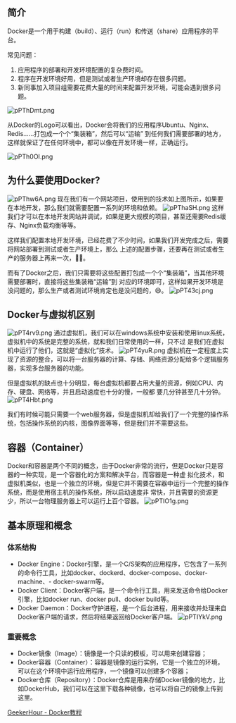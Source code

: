 ## 简介
Docker是一个用于构建（build）、运行（run）和传送（share）应用程序的平台。

常见问题：
1. 应用程序的部署和开发环境配置的复杂费时间。
2. 程序在开发环境好用，但是测试或者生产环境却存在很多问题。
3. 新同事加入项目组需要花费大量的时间来配置开发环境，可能会遇到很多问题。

![pPThDmt.png](https://z1.ax1x.com/2023/09/24/pPThDmt.png)

从Docker的Logo可以看出，Docker会将我们的应用程序Ubuntu、Nginx、Redis……打包成一个个“集装箱”，然后可以“运输”
到任何我们需要部署的地方，这样就保证了在任何环境中，都可以像在开发环境一样，正确运行。

![pPTh0OI.png](https://z1.ax1x.com/2023/09/24/pPTh0OI.png)

## 为什么要使用Docker?
![pPThw6A.png](https://z1.ax1x.com/2023/09/24/pPThw6A.png)
现在我们有一个网站项目，使用到的技术如上图所示，如果要在本地开发，那么我们就需要配置一系列的环境和依赖。
![pPThaSH.png](https://z1.ax1x.com/2023/09/24/pPThaSH.png)
这样我们才可以在本地开发网站并调试，如果是更大规模的项目，甚至还需要Redis缓存、Nginx负载均衡等等。

这样我们配置本地开发环境，已经花费了不少时间，如果我们开发完成之后，需要将网站部署到测试或者生产环境上，那么
上述的配置步骤，还要再在测试或者生产的服务器上再来一次，😵‍💫。

而有了Docker之后，我们只需要将这些配置打包成一个个“集装箱”，当其他环境需要部署时，直接将这些集装箱“运输”到
对应的环境即可，这样如果开发环境是没问题的，那么生产或者测试环境肯定也是没问题的，😄。
![pPT43cj.png](https://z1.ax1x.com/2023/09/24/pPT43cj.png)

## Docker与虚拟机区别
![pPT4rv9.png](https://z1.ax1x.com/2023/09/24/pPT4rv9.png)
通过虚拟机，我们可以在windows系统中安装和使用linux系统，虚拟机中的系统是完整的系统，就和我们日常使用的一样，只不过
是我们在虚拟机中运行了他们，这就是“虚拟化”技术。
![pPT4yuR.png](https://z1.ax1x.com/2023/09/24/pPT4yuR.png)
虚拟机在一定程度上实现了资源的整合，可以将一台服务器的计算、存储、网络资源分配给多个逻辑服务器，实现多台服务器的功能。

但是虚拟机的缺点也十分明显，每台虚拟机都要占用大量的资源，例如CPU、内存、硬盘、网络等，并且启动速度也十分的慢，一般都
要几分钟甚至几十分钟。
![pPT4Hbt.png](https://z1.ax1x.com/2023/09/24/pPT4Hbt.png)

我们有时候可能只需要一个web服务器，但是虚拟机却给我们了一个完整的操作系统，包括操作系统的内核，图像界面等等，但是我们并不需要这些。

## 容器（Container）
Docker和容器是两个不同的概念，由于Docker非常的流行，但是Docker只是容器的一种实现，是一个容器化的方案和解决平台，而容器是一种虚
拟化技术，和虚拟机类似，也是一个独立的环境，但是它并不需要在容器中运行一个完整的操作系统，而是使用宿主机的操作系统，所以启动速度非
常快，并且需要的资源更少，所以一台物理服务器上可以运行上百个容器。
![pPTIO1g.png](https://z1.ax1x.com/2023/09/24/pPTIO1g.png)

## 基本原理和概念

### 体系结构
- Docker Engine：Docker引擎，是一个C/S架构的应用程序，它包含了一系列的命令行工具，比如docker、dockerd、docker-compose、docker-machine、- docker-swarm等。
- Docker Client：Docker客户端，是一个命令行工具，用来发送命令给Docker引擎，比如docker run、docker pull、docker build等。
- Docker Daemon：Docker守护进程，是一个后台进程，用来接收并处理来自Docker客户端的请求，然后将结果返回给Docker客户端。
![pPTIYkV.png](https://z1.ax1x.com/2023/09/24/pPTIYkV.png)

### 重要概念
- Docker镜像（Image）：镜像是一个只读的模板，可以用来创建容器；
- Docker容器（Container）：容器是镜像的运行实例，它是一个独立的环境，可以在这个环境中运行应用程序，一个镜像可以创建多个容器；
- Docker仓库（Repository）：Docker仓库是用来存储Docker镜像的地方，比如DockerHub，我们可以在这里下载各种镜像，也可以将自己的镜像上传到这里。

[GeekerHour - Docker教程](https://geekhour.net/2023/04/25/Docker/)
